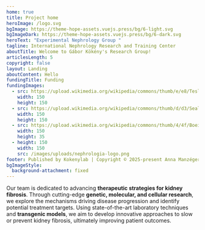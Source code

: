 ```yaml
---
home: true
title: Project home
heroImage: /logo.svg
bgImage: https://theme-hope-assets.vuejs.press/bg/6-light.svg
bgImageDark: https://theme-hope-assets.vuejs.press/bg/6-dark.svg
heroText: "Experimental Nephrology Group "
tagline: International Nephrology Research and Training Center
aboutTitle: Welcome to Gábor Kökény's Research Group!
articlesLength: 5
copyright: false
layout: Landing
aboutContent: Hello
fundingTitle: Funding
fundingImages:
  - src: https://upload.wikimedia.org/wikipedia/commons/thumb/e/e8/Tesla_logo.png/900px-Tesla_logo.png
    width: 150
    height: 150
  - src: https://upload.wikimedia.org/wikipedia/commons/thumb/d/d3/Seal_of_the_United_States_Agency_for_International_Development.svg/1024px-Seal_of_the_United_States_Agency_for_International_Development.svg.png
    width: 150
    height: 150
  - src: https://upload.wikimedia.org/wikipedia/commons/thumb/4/4f/Boeing_full_logo.svg/768px-Boeing_full_logo.svg.png
    width: 150
    height: 35
  - height: 150
    width: 150
    src: /images/uploads/nephrologia-logo.png
footer: Published by Kokenylab | Copyright © 2025-present Anna Manzéger
bgImageStyle:
  background-attachment: fixed
---
```

Our team is dedicated to advancing **therapeutic strategies for kidney fibrosis**. Through cutting-edge **genetic, molecular, and cellular research**, we explore the mechanisms driving disease progression and identify potential treatment targets. Using state-of-the-art laboratory techniques and **transgenic models**, we aim to develop innovative approaches to slow or prevent kidney fibrosis, ultimately improving patient outcomes.

